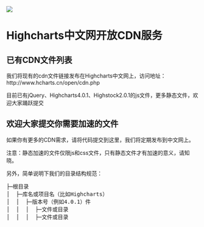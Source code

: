 
<a href="http://www.hcharts.cn/open/cdn.php"><img src="http://www.hcharts.cn/images/cdn.png"></a>
<h1>Highcharts中文网开放CDN服务</h1>

<h2>已有CDN文件列表</h2>

<p>我们将现有的cdn文件链接发布在Highcharts中文网上，访问地址：http://www.hcharts.cn/open/cdn.php</p>

<p>目前已有jQuery、Highcharts4.0.1、Highstock2.0.1的js文件，更多静态文件，欢迎大家踊跃提交<p>

<h2>欢迎大家提交你需要加速的文件</h2>

如果你有更多的CDN需求，请将代码提交到这里，我们将定期发布到中文网上。

注意：静态加速的文件仅限js和css文件，只有静态文件才有加速的意义，请知晓。

另外，简单说明下我们的目录结构规范：

<pre>
├─根目录
│  ├─库名或项目名（比如Highcharts）
│  │  ├─版本号（例如4.0.1）件
│  │  │  ├─文件或目录
│  │  │  ├─文件或目录
</pre>
